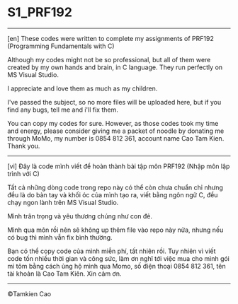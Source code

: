 # S1_PRF192

---

[en] These codes were written to complete my assignments of PRF192 (Programming Fundamentals with C)

Although my codes might not be so professional, but all of them were created by my own hands and brain, in C language. They run perfectly on MS Visual Studio.

I appreciate and love them as much as my children.

I've passed the subject, so no more files will be uploaded here, but if you find any bugs, tell me and i'll fix them.

You can copy my codes for sure. However, as those codes took my time and energy, please consider giving me a packet of noodle by donating me through MoMo, my number is 0854 812 361, account name Cao Tam Kien. Thank you.

---

[vi] Đây là code mình viết để hoàn thành bài tập môn PRF192 (Nhập môn lập trình với C)

Tất cả những dòng code trong repo này có thể còn chưa chuẩn chỉ nhưng đều là do bàn tay và khối óc của mình tạo ra, viết bằng ngôn ngữ C, đều chạy ngon lành trên MS Visual Studio. 

Mình trân trọng và yêu thương chúng như con đẻ. 

Mình qua môn rồi nên sẽ không up thêm file vào repo này nữa, nhưng nếu có bug thì mình vẫn fix bình thường.

Bạn có thể copy code của mình miễn phí, tất nhiên rồi. Tuy nhiên vì viết code tốn nhiều thời gian và công sức, làm ơn nghĩ tới việc mua cho mình gói mì tôm bằng cách ủng hộ mình qua Momo, số điện thoại 0854 812 361, tên tài khoản là Cao Tam Kiên. Xin cảm ơn.

---
©Tamkien Cao
